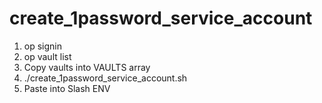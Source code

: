 # create_1password_service_account


1. op signin
2. op vault list
3. Copy vaults into VAULTS array
4. ./create_1password_service_account.sh
4. Paste into Slash ENV
